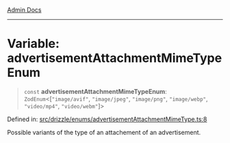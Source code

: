 [Admin Docs](/)

***

# Variable: advertisementAttachmentMimeTypeEnum

> `const` **advertisementAttachmentMimeTypeEnum**: `ZodEnum`\<\[`"image/avif"`, `"image/jpeg"`, `"image/png"`, `"image/webp"`, `"video/mp4"`, `"video/webm"`\]\>

Defined in: [src/drizzle/enums/advertisementAttachmentMimeType.ts:8](https://github.com/syedali237/talawa-api/blob/aa4e819f67def774740606c7a534dc013cdfe393/src/drizzle/enums/advertisementAttachmentMimeType.ts#L8)

Possible variants of the type of an attachement of an advertisement.
